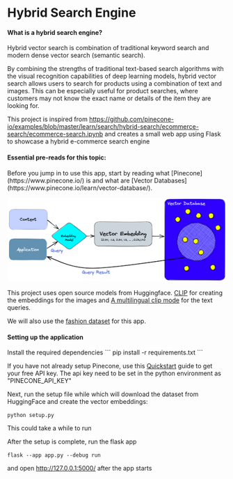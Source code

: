 <h1>Hybrid Search Engine</h1>

<h4>What is a hybrid search engine?</h4>
Hybrid vector search is combination of traditional keyword search and modern dense vector search (semantic search).

By combining the strengths of traditional text-based search algorithms with the visual recognition capabilities of deep learning models, hybrid vector search allows users to search for products using a combination of text and images. This can be especially useful for product searches, where customers may not know the exact name or details of the item they are looking for.

This project is inspired from https://github.com/pinecone-io/examples/blob/master/learn/search/hybrid-search/ecommerce-search/ecommerce-search.ipynb
and creates a small web app using Flask to showcase a hybrid e-commerce search engine

<h4>Essential pre-reads for this topic:</h4>
Before you jump in to use this app, start by reading what [Pinecone](https://www.pinecone.io/) is and what are [Vector Databases](https://www.pinecone.io/learn/vector-database/).

![vector_db.png](vector_db.png)

This project uses open source models from Huggingface. [CLIP](https://huggingface.co/sentence-transformers/clip-ViT-B-32) for creating the embeddings for the images 
and [A multilingual clip mode](https://huggingface.co/sentence-transformers/clip-ViT-B-32-multilingual-v1) for the text queries.

We will also use the [fashion dataset](https://huggingface.co/datasets/ashraq/fashion-product-images-small) for this app.

<h4>Setting up the application</h4>
Install the required dependencies
```
pip install -r requirements.txt
```

If you have not already setup Pinecone, use this [Quickstart](https://docs.pinecone.io/docs/quickstart) guide to get your free API key.
The api key need to be set in the python environment as "PINECONE_API_KEY" 

Next, run the setup file while which will download the dataset from HuggingFace and create the vector embeddings:
```
python setup.py
```
This could take a while to run

After the setup is complete, run the flask app

```
flask --app app.py --debug run 
```
and open http://127.0.0.1:5000/ after the app starts


